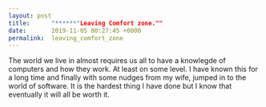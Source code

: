 ```yaml
---
layout: post
title:      "******"Leaving Comfort zone.""
date:       2019-11-05 00:27:45 +0000
permalink:  leaving_comfort_zone
---
```





The world we live in almost requires us all to have a knowlegde of computers and how they work. At least on some level. I have known this for a long time and finally with some nudges from my wife, jumped in to the world of software. It is the hardest thing I have done but I know that eventually it will all be worth it.
